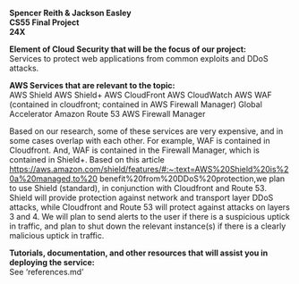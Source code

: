 __Spencer Reith & Jackson Easley__<br>
__CS55 Final Project__<br>
__24X__<br>

__Element of Cloud Security that will be the focus of our project:__<br>
Services to protect web applications from common exploits and DDoS attacks.

__AWS Services that are relevant to the topic:__<br>
AWS Shield
AWS Shield+
AWS  CloudFront
AWS CloudWatch
AWS WAF (contained in cloudfront; contained in AWS Firewall Manager)
Global Accelerator
Amazon Route 53
AWS Firewall Manager

Based on our research, some of these services are very expensive, and in some cases overlap with each other. For example, WAF is contained in Cloudfront. And, WAF is contained in the Firewall Manager, which is contained in Shield+. Based on this article https://aws.amazon.com/shield/features/#:~:text=AWS%20Shield%20is%20a%20managed,to%20 benefit%20from%20DDoS%20protection,we plan to use Shield (standard), in conjunction with Cloudfront and Route 53. Shield will provide protection against network and transport layer DDoS attacks, while Cloudfront and Route 53 will protect against attacks on layers 3 and 4. We will plan to send alerts to the user if there is a suspicious uptick in traffic, and plan to shut down the relevant instance(s) if there is a clearly malicious uptick in traffic.

__Tutorials, documentation, and other resources that will assist you in deploying the service:__<br>
See ‘references.md’
